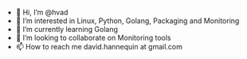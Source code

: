 - 👋 Hi, I’m @hvad
- 👀 I’m interested in Linux, Python, Golang, Packaging and Monitoring
- 🌱 I’m currently learning Golang
- 💞️ I’m looking to collaborate on Monitoring tools 
- 📫 How to reach me david.hannequin at gmail.com
